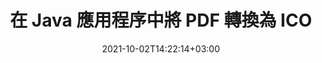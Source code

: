---
############################# Static ############################
layout: "autogen-gist"
date: 2021-10-02T14:22:14+03:00
draft: false
path: "zh/total/java/conversion/pdf-to-ico/"
other_out_formats: "DOC DOCX DOCM DOT DOTX DOTM TXT RTF HTML HTM MHTML MHT XLS XLSX XLSM XLSB XLT XLTX XLTM XLAM CSV TSV DIF SXC FODS PPT PPTX PPTM PPS PPSX PPSM POT POTX POTM ODT OTT OTP ODP ODS EMZ WMZ SVG SVGZ XPS TEX DCM WMF EMF BMP PNG GIF JPEG TIFF ICO WEBP JP2 TGA PSB PSD EPUB MD DICOM FODP JPG"
ad_headline: "將 PDF 轉換為 ICO | 爪哇"
ad_description: "適用於 Java 應用程序的最準確的 PDF 到 ICO 文檔轉換解決方案。"

############################# Head ############################
head_title: "在 Java 中將 PDF 轉換為 ICO – PDF 轉換 API"
head_description: "在 Java 應用程序中將 PDF 轉換為 ICO。用於 Java 的快速準確的 PDF 到 ICO 轉換 API，可將 PDF 轉換為文檔、圖像和 100 多種其他文件格式。"

############################# Header ############################
title: "在 Java 應用程序中將 PDF 轉換為 ICO"
description: "在 Java 應用程序中使用靈活的文檔轉換功能將 PDF 文件轉換為 ICO，以操縱轉換後的文檔格式的外觀。一次輕鬆轉換整個文檔或根據選擇性頁碼或頁面範圍選擇 PDF 文件的特定頁面，並轉換為各種受支持的文檔格式，例如文字處理文檔、Excel 電子表格、PowerPoint 演示文稿、Photoshop、電子書、網絡和圖像。"

############################# SubMenu ############################
submenu:
    enable: false

############################# Content ############################
content:
    enable: true
    block:
    - title_left: "如何在 Java 中將 PDF 轉換為 ICO"
      content_left: |
          使用三個簡單的步驟在 Java 中執行 PDF 文件到 ICO 文件的轉換。使用下面的代碼示例 - 查看轉換後的文檔原樣或將其進一步呈現為 HTML 文件，而無需安裝任何外部軟件。

          -   創建 **Converter** 類的新實例並加載 PDF 文件
          -   為 ICO 文件類型設置 **ConvertOptions**
          -   調用**Converter**類實例的**Convert**方法轉換為ICO
          -   設置 HTML 查看器的選項
          -   創建 **Viewer** 對像以將轉換後的 ICO 視為 HTML
          
      title_right: "下載和安裝說明"
      content_right: |
          您需要 `GroupDocs.Conversion` 和 `GroupDocs.Viewer` 命名空間來在 100 多種文檔和圖像文件格式之間進行轉換，例如 PDF、Microsoft Word、Excel、PowerPoint、Project、Visio、Outlook、HTML 和圖表。 探索 Conholdate.Total 提供的其他 [Office 文檔 Java API](https://products.conholdate.com/total/java/)。
          
          從 [下載](https://downloads.conholdate.com/total/java) 獲取相應的程序集文件或從 [Maven](https://repository.conholdate.com/webapp/#/artifacts/browse/tree/General/repo) 獲取整個包，以將 `Conholdate.Total for Java` 直接添加到您的工作區中。
          
      gisthash: "1b2b5b5a97415ef538ac358347f27174"
      gistfile: "pdf-to-word-conversion-in-java-and-html-viewer.java"

    - title_left: "在 Java 中將 PDF 轉換為 Word 文檔"
      content_left: |
          在基於 Java 的應用程序中，使用 Conholdate.Total API 可以更輕鬆地將 PDF 轉換為 Word 文檔。 PDF 文件可以完美地轉換為 Word (DOCX) 文件，並支持一組額外的文檔格式化功能來自定義輸出文件的佈局以滿足您的需求。您可以輕鬆地編輯轉換後的 Word 文檔中的文本、表格、圖像和列表等內容。

          -   創建 **Converter** 類的新實例並加載 **PDF** 作為輸入文件
          -   將 **WordProcessingConvertOptions** 實例化為轉換選項
          -   調用**Converter**類實例的**Convert**方法轉換為**DOCX**
          
      title_right: "源文件信息提取"
      content_right: |
          文檔信息提取功能不僅可以獲取有關源文檔文件的基本信息，還支持提取一些有價值的文件格式特定信息，例如 Microsoft Project 文件的項目開始和結束日期、PDF 文檔的任何打印限制、包含在 Outlook 數據文件等中的文件夾列表。

          在使用 NetBeans、IntelliJ IDEA 和 Eclipse 等開發環境的同時，在 Windows、Linux 或 macOS 等不同操作系統上轉換流行的文檔文件格式。
          
      gisthash: "1b2b5b5a97415ef538ac358347f27174"
      gistfile: "pdf-to-word-conversion.java"

    - title_left: "在 Java 中將 PDF 轉換為 Excel"
      content_left: |
          使用幾行 Java 代碼將 PDF 轉換為 Excel 電子表格。 PDF 文件的內容被轉換為 Excel 工作表的行和列，可以根據需要輕鬆編輯。 PDF 文件可以轉換為這些電子表格格式（XLS、XLSX、XLSM、XLSB、XLTX、XLT）、OpenDocument（ODS、OTS）和 Apple iWork Numbers。

          -   創建 **Converter** 類的新實例並加載 **PDF** 作為輸入文件
          -   將 **SpreadsheetConvertOptions** 實例化為轉換選項
          -   調用**Converter**類實例的**Convert**方法轉換為**XLSX**
        
      title_right: "緩存轉換後的文檔結果"
      content_right: |
          在某些情況下，轉換後的文檔尺寸較大，轉換需要時間。文檔轉換庫提供緩存功能以有效管理此類情況並加快重複轉換過程。啟用 ICache 接口以使用擴展點與自定義緩存實現一起工作，並根據您的喜好控制緩存轉換。

          轉換結果默認保存到本地驅動器，但任何類型的緩存存儲都可以通過實現適當的接口來支持，例如 Amazon S3、Dropbox、Google Drive、Windows Azure、Reddis 或任何其他接口。
          
      gisthash: "1b2b5b5a97415ef538ac358347f27174"
      gistfile: "pdf-to-excel-conversion.java"

    - title_left: "在 Java 中將 PDF 轉換為 PowerPoint"
      content_left: |
          使用 Conholdate.Total for Java API 可以更快地將 PDF 轉換為 PowerPoint（PPT、PPTX）幻燈片。轉換後，您可以輕鬆地在 Microsoft PowerPoint 中編輯 PowerPoint 演示文稿和幻燈片。

          -   創建 **Converter** 類的新實例並加載 **PDF** 作為輸入文件
          -   將 **PresentationConvertOptions** 實例化為轉換選項
          -   調用**Converter**類實例的**Convert**方法轉換為**PPTX**
          
      title_right: "加載和轉換遠程文檔"
      content_right: |
          使用 Conholdate.Total for Java – 開發人員可以從各種遠程位置和雲文檔存儲資源（如 Amazon S3、Microsoft Azure Blob、FTP、本地磁盤、流或簡單 URL）加載和轉換文檔。您只需指定獲取遠程文檔流的方法，然後將其作為構造函數傳遞給 Converter 類。
          
          [Java PDF 轉換庫](https://products.groupdocs.com/conversion/java/) 還支持在基於 Java 的應用程序中加載和轉換受密碼保護的文檔。
          
      gisthash: "1b2b5b5a97415ef538ac358347f27174"
      gistfile: "pdf-to-powerpoint-conversion.java"

    - title_left: "在 Java 中將 PDF 轉換為圖像"
      content_left: |
          將 PDF 轉換為具有精確圖像質量和分辨率的圖像格式，例如 JPG、PNG、GIF、BMP、TIFF 和許多其他格式。轉換整個 PDF 文件或從一些選定的頁面中選擇以轉換為圖像。

          -   創建 **Converter** 類的新實例並加載 **PDF** 作為輸入文件
          -   聲明 **SavePageStream** 委託將轉換後的文檔頁面保存到流中
          -   通過將 **ImageConvertOptions** 對像傳遞給它，將 **JPG** 指定為所需的輸出格式
          -   調用**Converter**類實例的**Convert**方法轉換為**JPG**
          
      title_right: "向文檔添加文本或圖像水印"
      content_right: |
          準確地將文檔轉換為原始文件，並將文本或圖像水印應用於轉換後的文檔頁面。使用一組水印選項巧妙地標記水印，以管理字體、顏色、寬度、高度、旋轉角度、透明度並將水印放置在文檔頁面的背景中。
          
          在源文件以字節流形式呈現的某些情況下，源文檔格式的自動檢測是檢索文件擴展名本身的另一個有用功能。開發者還可以通過調用 Converter 對象的 **GetPossibleConversions** 方法將一個文檔轉換為另一種文件格式時獲得所有支持的轉換格式的完整列表。
          
      gisthash: "1b2b5b5a97415ef538ac358347f27174"
      gistfile: "pdf-to-image-conversion.java"

############################# About Formats ############################
about_formats:
    enable: false
############################# More Formats ############################
more_formats:
    enable: true
    auto: false
    other_out_formats: DOC DOCX DOCM DOT DOTX DOTM TXT RTF HTML HTM MHTML MHT XLS XLSX XLSM XLSB XLT XLTX XLTM XLAM CSV TSV DIF SXC FODS PPT PPTX PPTM PPS PPSX PPSM POT POTX POTM ODT OTT OTP ODP ODS EMZ WMZ SVG SVGZ XPS TEX DCM WMF EMF BMP PNG GIF JPEG TIFF ICO WEBP JP2 TGA PSB PSD EPUB MD DICOM FODP JPG
############################# Back to top ###############################
back_to_top:
  enable: true
---